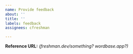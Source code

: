 ```yaml
---
name: Provide feedback
about: ''
title: ''
labels: feedback
assignees: cfreshman

---
```


**Reference URL:** _(freshman.dev/something? wordbase.app?)_
